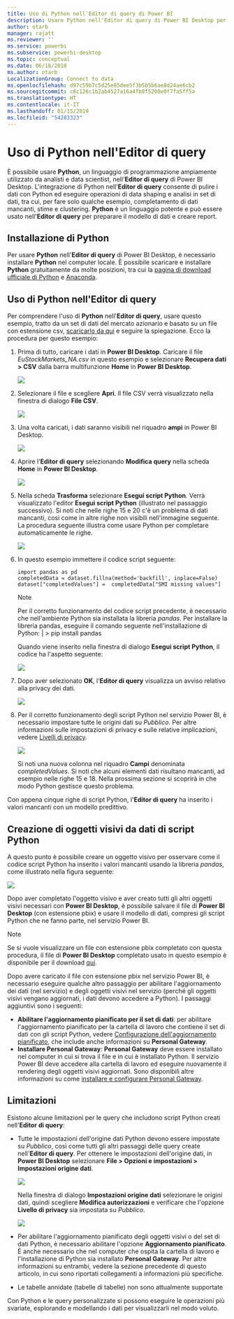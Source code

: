 ```yaml
---
title: Uso di Python nell'Editor di query di Power BI
description: Usare Python nell'Editor di query di Power BI Desktop per l'analisi avanzata
author: otarb
manager: rajatt
ms.reviewer: ''
ms.service: powerbi
ms.subservice: powerbi-desktop
ms.topic: conceptual
ms.date: 06/18/2018
ms.author: otarb
LocalizationGroup: Connect to data
ms.openlocfilehash: d97c59b7c5d25e85dee5f3b5b5b6ae8d24ae6cb2
ms.sourcegitcommit: c8c126c1b2ab4527a16a4fb8f5208e0f7fa5ff5a
ms.translationtype: HT
ms.contentlocale: it-IT
ms.lasthandoff: 01/15/2019
ms.locfileid: "54283323"
---
```

# <a name="using-python-in-query-editor"></a>Uso di Python nell'Editor di query
È possibile usare **Python**, un linguaggio di programmazione ampiamente utilizzato da analisti e data scientist, nell'**Editor di query** di Power BI Desktop. L'integrazione di Python nell'**Editor di query** consente di pulire i dati con Python ed eseguire operazioni di data shaping e analisi in set di dati, tra cui, per fare solo qualche esempio, completamento di dati mancanti, stime e clustering. **Python** è un linguaggio potente e può essere usato nell'**Editor di query** per preparare il modello di dati e creare report.

## <a name="installing-python"></a>Installazione di Python
Per usare **Python** nell'**Editor di query** di Power BI Desktop, è necessario installare **Python** nel computer locale. È possibile scaricare e installare **Python** gratuitamente da molte posizioni, tra cui la [pagina di download ufficiale di Python](https://www.python.org/) e [Anaconda](https://anaconda.org/anaconda/python/).

## <a name="using-python-in-query-editor"></a>Uso di Python nell'Editor di query
Per comprendere l'uso di **Python** nell'**Editor di query**, usare questo esempio, tratto da un set di dati del mercato azionario e basato su un file con estensione csv, [scaricarlo da qui](http://download.microsoft.com/download/F/8/A/F8AA9DC9-8545-4AAE-9305-27AD1D01DC03/EuStockMarkets_NA.csv) e seguire la spiegazione. Ecco la procedura per questo esempio:

1. Prima di tutto, caricare i dati in **Power BI Desktop**. Caricare il file *EuStockMarkets_NA.csv* in questo esempio e selezionare **Recupera dati > CSV** dalla barra multifunzione **Home** in **Power BI Desktop**.
   
   ![](media/desktop-python-in-query-editor/python-in-query-editor-1.png)
2. Selezionare il file e scegliere **Apri**. Il file CSV verrà visualizzato nella finestra di dialogo **File CSV**.
   
   ![](media/desktop-python-in-query-editor/python-in-query-editor-2.png)
3. Una volta caricati, i dati saranno visibili nel riquadro **ampi** in Power BI Desktop.
   
   ![](media/desktop-python-in-query-editor/python-in-query-editor-3.png)
4. Aprire l'**Editor di query** selezionando **Modifica query** nella scheda **Home** in **Power BI Desktop**.
   
   ![](media/desktop-python-in-query-editor/python-in-query-editor-4.png)
5. Nella scheda **Trasforma** selezionare **Esegui script Python**. Verrà visualizzato l'editor **Esegui script Python** (illustrato nel passaggio successivo). Si noti che nelle righe 15 e 20 c'è un problema di dati mancanti, così come in altre righe non visibili nell'immagine seguente. La procedura seguente illustra come usare Python per completare automaticamente le righe.
   
   ![](media/desktop-python-in-query-editor/python-in-query-editor-5.png)
6. In questo esempio immettere il codice script seguente:
   
       import pandas as pd
       completedData = dataset.fillna(method='backfill', inplace=False)
       dataset["completedValues"] =  completedData["SMI missing values"]
   
   > [!NOTE]
   > Per il corretto funzionamento del codice script precedente, è necessario che nell'ambiente Python sia installata la libreria *pandas*. Per installare la libreria pandas, eseguire il comando seguente nell'installazione di Python: |      > pip install pandas
   > 
   > 
   
   Quando viene inserito nella finestra di dialogo **Esegui script Python**, il codice ha l'aspetto seguente:
   
   ![](media/desktop-python-in-query-editor/python-in-query-editor-5b.png)
7. Dopo aver selezionato **OK**, l'**Editor di query** visualizza un avviso relativo alla privacy dei dati.
   
   ![](media/desktop-python-in-query-editor/python-in-query-editor-6.png)
8. Per il corretto funzionamento degli script Python nel servizio Power BI, è necessario impostare tutte le origini dati su *Pubblico*. Per altre informazioni sulle impostazioni di privacy e sulle relative implicazioni, vedere [Livelli di privacy](desktop-privacy-levels.md).
   
   ![](media/desktop-python-in-query-editor/python-in-query-editor-7.png)
   
   Si noti una nuova colonna nel riquadro **Campi** denominata *completedValues*. Si noti che alcuni elementi dati risultano mancanti, ad esempio nelle righe 15 e 18. Nella prossima sezione si scoprirà in che modo Python gestisce questo problema.
   

Con appena cinque righe di script Python, l'**Editor di query** ha inserito i valori mancanti con un modello predittivo.

## <a name="creating-visuals-from-python-script-data"></a>Creazione di oggetti visivi da dati di script Python
A questo punto è possibile creare un oggetto visivo per osservare come il codice script Python ha inserito i valori mancanti usando la libreria *pandas*, come illustrato nella figura seguente:

![](media/desktop-python-in-query-editor/python-in-query-editor-8.png)

Dopo aver completato l'oggetto visivo e aver creato tutti gli altri oggetti visivi necessari con **Power BI Desktop**, è possibile salvare il file di **Power BI Desktop** (con estensione pbix) e usare il modello di dati, compresi gli script Python che ne fanno parte, nel servizio Power BI.

> [!NOTE]
> Se si vuole visualizzare un file con estensione pbix completato con questa procedura, il file di **Power BI Desktop** completato usato in questo esempio è disponibile per il download [qui](http://download.microsoft.com/download/A/B/C/ABCF5589-B88F-49D4-ADEB-4A623589FC09/Complete%20Values%20with%20Python%20in%20PQ.pbix).

Dopo avere caricato il file con estensione pbix nel servizio Power BI, è necessario eseguire qualche altro passaggio per abilitare l'aggiornamento dei dati (nel servizio) e degli oggetti visivi nel servizio (perché gli oggetti visivi vengano aggiornati, i dati devono accedere a Python). I passaggi aggiuntivi sono i seguenti:

* **Abilitare l'aggiornamento pianificato per il set di dati**: per abilitare l'aggiornamento pianificato per la cartella di lavoro che contiene il set di dati con gli script Python, vedere [Configurazione dell'aggiornamento pianificato](refresh-scheduled-refresh.md), che include anche informazioni su **Personal Gateway**.
* **Installare Personal Gateway**: **Personal Gateway** deve essere installato nel computer in cui si trova il file e in cui è installato Python. Il servizio Power BI deve accedere alla cartella di lavoro ed eseguire nuovamente il rendering degli oggetti visivi aggiornati. Sono disponibili altre informazioni su come [installare e configurare Personal Gateway](personal-gateway.md).

## <a name="limitations"></a>Limitazioni
Esistono alcune limitazioni per le query che includono script Python creati nell'**Editor di query**:

* Tutte le impostazioni dell'origine dati Python devono essere impostate su *Pubblico*, così come tutti gli altri passaggi delle query create nell'**Editor di query**. Per ottenere le impostazioni dell'origine dati, in **Power BI Desktop** selezionare **File > Opzioni e impostazioni > Impostazioni origine dati**.
  
  ![](media/desktop-python-in-query-editor/python-in-query-editor-9.png)
  
  Nella finestra di dialogo **Impostazioni origine dati** selezionare le origini dati, quindi scegliere **Modifica autorizzazioni** e verificare che l'opzione **Livello di privacy** sia impostata su *Pubblico*.
  
  ![](media/desktop-python-in-query-editor/python-in-query-editor-10.png)    
* Per abilitare l'aggiornamento pianificato degli oggetti visivi o del set di dati Python, è necessario abilitare l'opzione **Aggiornamento pianificato**. È anche necessario che nel computer che ospita la cartella di lavoro e l'installazione di Python sia installato **Personal Gateway**. Per altre informazioni su entrambi, vedere la sezione precedente di questo articolo, in cui sono riportati collegamenti a informazioni più specifiche.
* Le tabelle annidate (tabelle di tabelle) non sono attualmente supportate 

Con Python e le query personalizzate si possono eseguire le operazioni più svariate, esplorando e modellando i dati per visualizzarli nel modo voluto.

